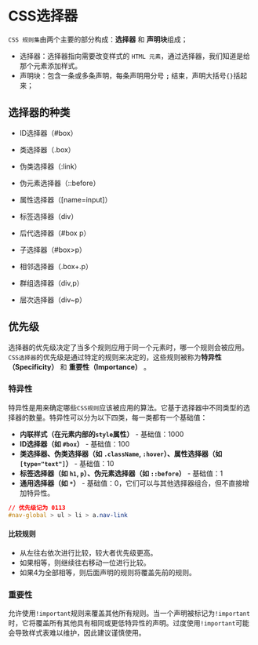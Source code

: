 # CSS选择器

`CSS 规则集`由两个主要的部分构成：**选择器** 和 **声明块**组成；

- 选择器：选择器指向需要改变样式的 `HTML 元素`，通过选择器，我们知道是给那个元素添加样式。
- 声明块：包含一条或多条声明，每条声明用分号 **`;`** 结束，声明大括号`{}`括起来；

## 选择器的种类

- ID选择器（#box）

- 类选择器（.box）

- 伪类选择器（:link）

- 伪元素选择器（::before）

- 属性选择器（[name=input]）

- 标签选择器（div）

- 后代选择器（#box p）

- 子选择器（#box>p）

- 相邻选择器（.box+.p）

- 群组选择器（div,p）

- 层次选择器（div~p）

  

## 优先级

选择器的优先级决定了当多个规则应用于同一个元素时，哪一个规则会被应用。`CSS选择器`的优先级是通过特定的规则来决定的，这些规则被称为**特异性（Specificity）** 和 **重要性（Importance）** 。

### 特异性

特异性是用来确定哪些`CSS规则`应该被应用的算法。它基于选择器中不同类型的选择器的数量。特异性可以分为以下四类，每一类都有一个基础值：

- **内联样式（在元素内部的`style`属性）**  - 基础值：1000
- **ID选择器（如 `#box`）**  - 基础值：100
- **类选择器、伪类选择器（如 `.className`, `:hover`）、属性选择器（如 `[type="text"]`）**  - 基础值：10
- **标签选择器（如 `h1`, `p`）、伪元素选择器（如 `::before`）**  - 基础值：1
- **通用选择器（如 `*`）**  - 基础值：0，它们可以与其他选择器组合，但不直接增加特异性。

``` css
// 优先级记为 0113
#nav-global > ul > li > a.nav-link
```

#### 比较规则

- 从左往右依次进行比较，较大者优先级更高。
- 如果相等，则继续往右移动一位进行比较。
- 如果4为全部相等，则后面声明的规则将覆盖先前的规则。

### 重要性

允许使用`!important`规则来覆盖其他所有规则。当一个声明被标记为`!important`时，它将覆盖所有其他具有相同或更低特异性的声明。过度使用`!important`可能会导致样式表难以维护，因此建议谨慎使用。


